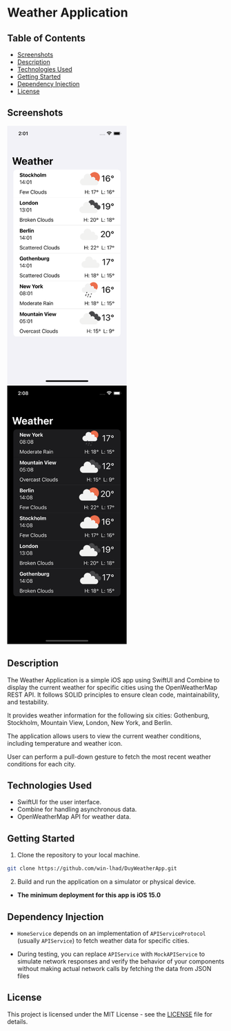 # Weather Application

## Table of Contents

- [Screenshots](#screenshots)
- [Description](#description)
- [Technologies Used](#technologies-used)
- [Getting Started](#getting-started)
- [Dependency Injection](#dependency-injection)
- [License](#license)

## Screenshots

<img src="./screenshots/homescreen_light.png" alt="Application Home Screen Light Mode" height="600" /><img src="./screenshots/homescreen_dark.png" alt="Application Home Screen Dark Mode" height="600" />

## Description

The Weather Application is a simple iOS app using SwiftUI and Combine to display the current weather for specific cities using the OpenWeatherMap REST API. It follows SOLID principles to ensure clean code, maintainability, and testability.

It provides weather information for the following six cities: Gothenburg, Stockholm, Mountain View, London, New York, and Berlin.

The application allows users to view the current weather conditions, including temperature and weather icon.

User can perform a pull-down gesture to fetch the most recent weather conditions for each city.

## Technologies Used

- SwiftUI for the user interface.
- Combine for handling asynchronous data.
- OpenWeatherMap API for weather data.

## Getting Started

1. Clone the repository to your local machine.

```bash
git clone https://github.com/win-lhad/DuyWeatherApp.git
```

2. Build and run the application on a simulator or physical device.

- **The minimum deployment for this app is iOS 15.0**

## Dependency Injection

- `HomeService` depends on an implementation of `APIServiceProtocol` (usually `APIService`) to fetch weather data for specific cities.

- During testing, you can replace `APIService` with `MockAPIService` to simulate network responses and verify the behavior of your components without making actual network calls by fetching the data from JSON files

## License

This project is licensed under the MIT License - see the [LICENSE](LICENSE) file for details.
